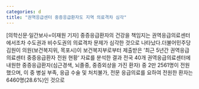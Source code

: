 ```yaml
---
categories: d
title: "권역응급센터 중증응급환자도 지역 의료격차 심각"
---
```

[의학신문·일간보사=이재원 기자] 중증응급환자의 건강을 책임지는 권역응급의료센터에서조차 수도권과 비수도권의 의료격차 문제가 심각한 것으로 나타났다.더불어민주당 김원이 의원(보건복지위, 목포시)이 보건복지부로부터 제출받은 ’최근 5년간 권역응급의료센터 중증응급환자 전원 현황‘ 자료를 분석한 결과 전국 40개 권역응급의료센터에 내원한 중증응급환자(심근경색, 뇌졸중, 중증외상을 가진 환자) 중 2만 2561명이 전원했으며, 이 중 병실 부족, 응급 수술 및 처치불가, 전문 응급의료를 요하여 전원한 환자는 6460명(28.6%)인 것으로